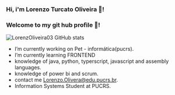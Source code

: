 
### Hi, i'm Lorenzo Turcato Oliveira 👋! 
### Welcome to my git hub profile 👋!
![LorenzOliveira03 GitHub stats](https://github-readme-stats.vercel.app/api?username=devfraga&show_icons=true&theme=dracula&count_private=true)
  - I’m currently working on Pet - informática(pucrs). 
  - I’m currently learning FRONTEND
  - knowledge of java, python, typerscript, javascript and assembly languages.
  - knowledge of power bi and scrum.
  - contact me Lorenzo.Olivera@edu.pucrs.br.
  - Information Systems Student at PUCRS.
<!--
**LorenzoOliveira03/LorenzoOliveira03** is a ✨ _special_ ✨ repository because its `README.md` (this file) appears on your GitHub profile.

Here are some ideas to get you started:

- 🔭 I’m currently working on Pet - informática(pucrs) ...
- 🌱 I’m currently learning FRONTEND ...
- 👯 I’m looking to collaborate on ...
- 🤔 I’m looking for help with ...
- 💬 Ask me about ...
- 📫 How to reach me: ...
- 😄 Pronouns: ...
- ⚡ Fun fact: ...
-->
